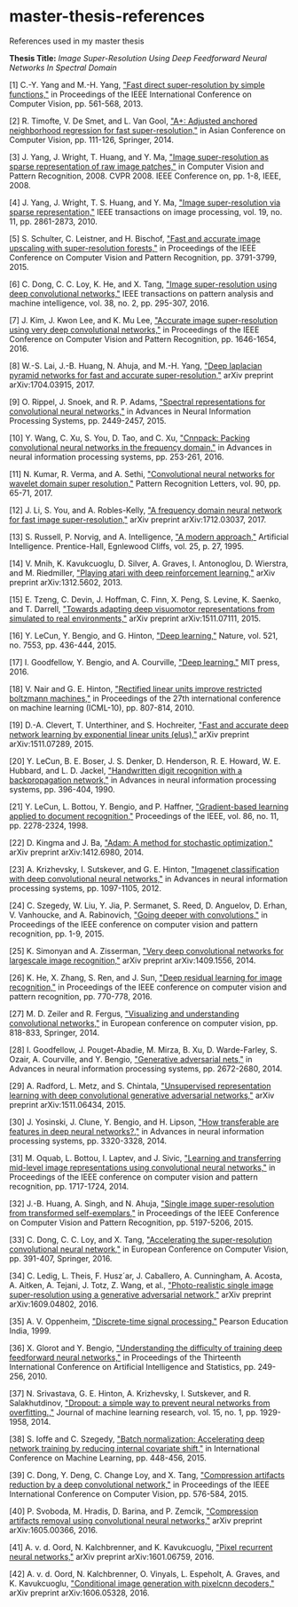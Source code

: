 # master-thesis-references
References used in my master thesis

**Thesis Title:** *Image Super-Resolution Using Deep Feedforward Neural Networks In Spectral Domain*

[1] C.-Y. Yang and M.-H. Yang, ["Fast direct super-resolution by simple functions,"](https://pdfs.semanticscholar.org/09b2/42913575cc8b651a54d88b9364ad9f10603c.pdf) in Proceedings of the IEEE International Conference on Computer Vision, pp. 561-568, 2013.

[2] R. Timofte, V. De Smet, and L. Van Gool, ["A+: Adjusted anchored neighborhood regression for fast super-resolution,"](http://www.vision.ee.ethz.ch/publications/papers/proceedings/eth_biwi_01165.pdf) in Asian Conference on Computer Vision, pp. 111-126, Springer, 2014.

[3] J. Yang, J. Wright, T. Huang, and Y. Ma, ["Image super-resolution as sparse representation of raw image patches,"](http://www.ifp.illinois.edu/~jyang29/papers/CVPR08-SR.pdf) in Computer Vision and Pattern Recognition, 2008. CVPR 2008. IEEE Conference on, pp. 1-8, IEEE, 2008.

[4] J. Yang, J. Wright, T. S. Huang, and Y. Ma, ["Image super-resolution via sparse representation,"](http://ieeexplore.ieee.org/document/5466111/) IEEE transactions on image processing, vol. 19, no. 11, pp. 2861-2873, 2010.

[5] S. Schulter, C. Leistner, and H. Bischof, ["Fast and accurate image upscaling with super-resolution forests,"](https://www.cv-foundation.org/openaccess/content_cvpr_2015/papers/Schulter_Fast_and_Accurate_2015_CVPR_paper.pdf) in Proceedings of the IEEE Conference on Computer Vision and Pattern Recognition, pp. 3791-3799, 2015.

[6] C. Dong, C. C. Loy, K. He, and X. Tang, ["Image super-resolution using deep convolutional networks,"](https://arxiv.org/pdf/1501.00092.pdf) IEEE transactions on pattern analysis and machine intelligence, vol. 38, no. 2, pp. 295-307, 2016.

[7] J. Kim, J. Kwon Lee, and K. Mu Lee, ["Accurate image super-resolution using very deep convolutional networks,"](https://arxiv.org/pdf/1511.04587.pdf) in Proceedings of the IEEE Conference on Computer Vision and Pattern Recognition, pp. 1646-1654, 2016.

[8] W.-S. Lai, J.-B. Huang, N. Ahuja, and M.-H. Yang, ["Deep laplacian pyramid networks for fast and accurate super-resolution,"](https://arxiv.org/pdf/1704.03915.pdf) arXiv preprint arXiv:1704.03915, 2017.

[9] O. Rippel, J. Snoek, and R. P. Adams, ["Spectral representations for convolutional neural networks,"](https://arxiv.org/pdf/1506.03767.pdf) in Advances in Neural Information Processing Systems, pp. 2449-2457, 2015.

[10] Y. Wang, C. Xu, S. You, D. Tao, and C. Xu, ["Cnnpack: Packing convolutional neural networks in the frequency domain,"](https://dl.acm.org/citation.cfm?id=3157125&dl=ACM&coll=DL) in Advances in neural information processing systems, pp. 253-261, 2016.

[11] N. Kumar, R. Verma, and A. Sethi, ["Convolutional neural networks for wavelet domain super resolution,"](https://dl.acm.org/citation.cfm?id=3083667) Pattern Recognition Letters, vol. 90, pp. 65-71, 2017.

[12] J. Li, S. You, and A. Robles-Kelly, ["A frequency domain neural network for fast image super-resolution,"](https://arxiv.org/pdf/1712.03037.pdf) arXiv preprint arXiv:1712.03037, 2017.

[13] S. Russell, P. Norvig, and A. Intelligence, ["A modern approach,"](https://www.amazon.com/Artificial-Intelligence-Modern-Approach-3rd/dp/0136042597) Artificial Intelligence. Prentice-Hall, Egnlewood Cliffs, vol. 25, p. 27, 1995.

[14] V. Mnih, K. Kavukcuoglu, D. Silver, A. Graves, I. Antonoglou, D. Wierstra, and M. Riedmiller, ["Playing atari with deep reinforcement learning,"](https://arxiv.org/pdf/1312.5602.pdf) arXiv preprint arXiv:1312.5602, 2013.

[15] E. Tzeng, C. Devin, J. Hoffman, C. Finn, X. Peng, S. Levine, K. Saenko, and T. Darrell, ["Towards adapting deep visuomotor representations from simulated to real environments,"](https://arxiv.org/pdf/1511.07111.pdf) arXiv preprint arXiv:1511.07111, 2015.

[16] Y. LeCun, Y. Bengio, and G. Hinton, ["Deep learning,"](https://www.nature.com/articles/nature14539) Nature, vol. 521, no. 7553, pp. 436-444, 2015.

[17] I. Goodfellow, Y. Bengio, and A. Courville, ["Deep learning."](http://www.deeplearningbook.org/) MIT press, 2016.

[18] V. Nair and G. E. Hinton, ["Rectified linear units improve restricted boltzmann machines,"](https://www.cs.toronto.edu/~hinton/absps/reluICML.pdf) in Proceedings of the 27th international conference on machine learning (ICML-10), pp. 807-814, 2010.

[19] D.-A. Clevert, T. Unterthiner, and S. Hochreiter, ["Fast and accurate deep network learning by exponential linear units (elus),"](https://arxiv.org/pdf/1511.07289.pdf) arXiv preprint arXiv:1511.07289, 2015.

[20] Y. LeCun, B. E. Boser, J. S. Denker, D. Henderson, R. E. Howard, W. E. Hubbard, and L. D. Jackel, ["Handwritten digit recognition with a backpropagation network,"](http://yann.lecun.com/exdb/publis/pdf/lecun-90c.pdf) in Advances in neural information processing systems, pp. 396-404, 1990.

[21] Y. LeCun, L. Bottou, Y. Bengio, and P. Haffner, ["Gradient-based learning applied to document recognition,"](http://yann.lecun.com/exdb/publis/pdf/lecun-98.pdf) Proceedings of the IEEE, vol. 86, no. 11, pp. 2278-2324, 1998.

[22] D. Kingma and J. Ba, ["Adam: A method for stochastic optimization,"](https://arxiv.org/pdf/1412.6980.pdf) arXiv preprint arXiv:1412.6980, 2014.

[23] A. Krizhevsky, I. Sutskever, and G. E. Hinton, ["Imagenet classification with deep convolutional neural networks,"](https://www.cs.toronto.edu/~fritz/absps/imagenet.pdf) in Advances in neural information processing systems, pp. 1097-1105, 2012.

[24] C. Szegedy, W. Liu, Y. Jia, P. Sermanet, S. Reed, D. Anguelov, D. Erhan, V. Vanhoucke, and A. Rabinovich, ["Going deeper with convolutions,"](https://arxiv.org/pdf/1409.4842.pdf) in Proceedings of the IEEE conference on computer vision and pattern recognition, pp. 1-9, 2015.

[25] K. Simonyan and A. Zisserman, ["Very deep convolutional networks for largescale image recognition,"](https://arxiv.org/pdf/1409.1556.pdf) arXiv preprint arXiv:1409.1556, 2014.

[26] K. He, X. Zhang, S. Ren, and J. Sun, ["Deep residual learning for image recognition,"](https://arxiv.org/pdf/1512.03385.pdf) in Proceedings of the IEEE conference on computer vision and pattern recognition, pp. 770-778, 2016.

[27] M. D. Zeiler and R. Fergus, ["Visualizing and understanding convolutional networks,"](https://arxiv.org/pdf/1311.2901.pdf) in European conference on computer vision, pp. 818-833, Springer, 2014.

[28] I. Goodfellow, J. Pouget-Abadie, M. Mirza, B. Xu, D. Warde-Farley, S. Ozair, A. Courville, and Y. Bengio, ["Generative adversarial nets,"](https://arxiv.org/pdf/1406.2661.pdf) in Advances in neural information processing systems, pp. 2672-2680, 2014.

[29] A. Radford, L. Metz, and S. Chintala, ["Unsupervised representation learning with deep convolutional generative adversarial networks,"](https://arxiv.org/pdf/1511.06434.pdf) arXiv preprint arXiv:1511.06434, 2015.

[30] J. Yosinski, J. Clune, Y. Bengio, and H. Lipson, ["How transferable are features in deep neural networks?,"](https://arxiv.org/pdf/1411.1792.pdf) in Advances in neural information processing systems, pp. 3320-3328, 2014.

[31] M. Oquab, L. Bottou, I. Laptev, and J. Sivic, ["Learning and transferring mid-level image representations using convolutional neural networks,"](http://ieeexplore.ieee.org/document/6909618/) in Proceedings of the IEEE conference on computer vision and pattern recognition, pp. 1717-1724, 2014.

[32] J.-B. Huang, A. Singh, and N. Ahuja, ["Single image super-resolution from transformed self-exemplars,"](https://www.cv-foundation.org/openaccess/content_cvpr_2015/papers/Huang_Single_Image_Super-Resolution_2015_CVPR_paper.pdf) in Proceedings of the IEEE Conference on Computer Vision and Pattern Recognition, pp. 5197-5206, 2015.

[33] C. Dong, C. C. Loy, and X. Tang, ["Accelerating the super-resolution convolutional neural network,"](https://arxiv.org/pdf/1608.00367.pdf) in European Conference on Computer Vision, pp. 391-407, Springer, 2016.

[34] C. Ledig, L. Theis, F. Husz´ar, J. Caballero, A. Cunningham, A. Acosta, A. Aitken, A. Tejani, J. Totz, Z. Wang, et al., ["Photo-realistic single image super-resolution using a generative adversarial network,"](https://arxiv.org/pdf/1609.04802.pdf) arXiv preprint arXiv:1609.04802, 2016.

[35] A. V. Oppenheim, ["Discrete-time signal processing."](https://www.amazon.com/Discrete-Time-Signal-Processing-Pearson-International/dp/1292025727/ref=dp_ob_image_bk) Pearson Education India, 1999.

[36] X. Glorot and Y. Bengio, ["Understanding the difficulty of training deep feedforward neural networks,"](http://proceedings.mlr.press/v9/glorot10a/glorot10a.pdf?hc_location=ufi) in Proceedings of the Thirteenth International Conference on Artificial Intelligence and Statistics, pp. 249-256, 2010.

[37] N. Srivastava, G. E. Hinton, A. Krizhevsky, I. Sutskever, and R. Salakhutdinov, ["Dropout: a simple way to prevent neural networks from overfitting.,"](http://jmlr.org/papers/volume15/srivastava14a.old/srivastava14a.pdf) Journal of machine learning research, vol. 15, no. 1, pp. 1929-1958, 2014.

[38] S. Ioffe and C. Szegedy, ["Batch normalization: Accelerating deep network training by reducing internal covariate shift,"](https://arxiv.org/pdf/1502.03167.pdf) in International Conference on Machine Learning, pp. 448-456, 2015.

[39] C. Dong, Y. Deng, C. Change Loy, and X. Tang, ["Compression artifacts reduction by a deep convolutional network,"](https://arxiv.org/pdf/1504.06993.pdf) in Proceedings of the IEEE International Conference on Computer Vision, pp. 576-584, 2015.

[40] P. Svoboda, M. Hradis, D. Barina, and P. Zemcik, ["Compression artifacts removal using convolutional neural networks,"](https://arxiv.org/pdf/1605.00366.pdf) arXiv preprint arXiv:1605.00366, 2016.

[41] A. v. d. Oord, N. Kalchbrenner, and K. Kavukcuoglu, ["Pixel recurrent neural networks,"](https://arxiv.org/pdf/1601.06759.pdf) arXiv preprint arXiv:1601.06759, 2016.

[42] A. v. d. Oord, N. Kalchbrenner, O. Vinyals, L. Espeholt, A. Graves, and K. Kavukcuoglu, ["Conditional image generation with pixelcnn decoders,"](https://arxiv.org/pdf/1606.05328.pdf) arXiv preprint arXiv:1606.05328, 2016.
